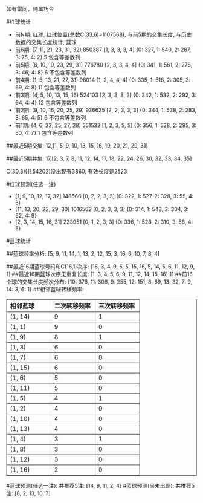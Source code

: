 <!-- 
.. title: 双色球2011105期(2011-09-08)数据分析报告
.. slug: slott-2011105-2011-09-08-report
.. date: 2011-09-09 08:00:00 UTC+08:00
.. tags: Lottery
.. link: 
.. description: 
.. type: text
-->

如有雷同，纯属巧合

<!-- TEASER_END-->

#红球统计

- 前N期: 红球, 红球位置(总数C(33,6)=1107568), 与前5期的交集长度, 与历史数据的交集长度统计, 蓝球
- 前6期: (7, 11, 21, 23, 31, 32) 850387 [1, 3, 3, 3, 4] {0: 327, 1: 540, 2: 287, 3: 75, 4: 2} 5 包含等差数列
- 前5期: (6, 10, 19, 23, 29, 31) 776780 [2, 3, 3, 4, 4] {0: 341, 1: 561, 2: 276, 3: 46, 4: 8} 6 不包含等差数列
- 前4期: (1, 5, 13, 21, 27, 31) 98014 [1, 2, 4, 4, 4] {0: 335, 1: 516, 2: 305, 3: 69, 4: 8} 11 包含等差数列
- 前3期: (4, 5, 10, 13, 15, 16) 524103 [2, 3, 3, 3, 3] {0: 342, 1: 532, 2: 292, 3: 64, 4: 4} 12 包含等差数列
- 前2期: (9, 10, 16, 20, 25, 29) 936625 [2, 2, 3, 3, 3] {0: 344, 1: 538, 2: 283, 3: 65, 4: 5} 9 不包含等差数列
- 前1期: (4, 6, 23, 25, 27, 28) 551532 [1, 2, 3, 5, 5] {0: 356, 1: 528, 2: 295, 3: 50, 4: 7} 1 包含等差数列

##最近5期交集:
12,[1, 5, 9, 10, 13, 15, 16, 19, 20, 21, 29, 31]

##最近5期并集:
17,[2, 3, 7, 8, 11, 12, 14, 17, 18, 22, 24, 26, 30, 32, 33, 34, 35]

C(30,3)(共54202)没出现有3860, 
有效长度是2523

#红球预测(任选一注)

- [1, 9, 10, 12, 17, 32] 148566 [0, 2, 2, 3, 3] {0: 322, 1: 527, 2: 328, 3: 55, 4: 5}
- [11, 13, 20, 22, 29, 30] 1016562 [0, 2, 3, 3, 3] {0: 314, 1: 548, 2: 304, 3: 62, 4: 9}
- [2, 3, 14, 15, 16, 31] 223951 [0, 1, 2, 3, 3] {0: 336, 1: 528, 2: 310, 3: 58, 4: 5}

#蓝球统计

##蓝球频率分析:
[5, 9, 11, 14, 1, 13, 2, 12, 15, 3, 16, 6, 10, 7, 8, 4]

##最近16期蓝球号码和C(16,1)次序:
[16, 3, 4, 9, 5, 5, 15, 16, 5, 14, 5, 6, 11, 12, 9, 1]
##最近16期蓝球次序无重复长度:
[1, 3, 4, 5, 6, 9, 11, 12, 14, 15, 16] 11
##前16个球的交集长度频次分布:
{10: 376, 11: 306, 9: 255, 12: 151, 8: 89, 13: 32, 7: 9, 14: 3, 6: 1}
##相邻蓝球转移频率:
<table border="1" class="table table-striped dataframe">
  <thead>
    <tr style="text-align: left;">
      <th style="min-width: 100px;">相邻蓝球</th>
      <th style="min-width: 100px;">二次转移频率</th>
      <th style="min-width: 100px;">三次转移频率</th>
    </tr>
  </thead>
  <tbody>
    <tr>
      <td> (1, 14)</td>
      <td> 9</td>
      <td> 1</td>
    </tr>
    <tr>
      <td>  (1, 1)</td>
      <td> 9</td>
      <td> 0</td>
    </tr>
    <tr>
      <td>  (1, 9)</td>
      <td> 8</td>
      <td> 1</td>
    </tr>
    <tr>
      <td>  (1, 3)</td>
      <td> 6</td>
      <td> 0</td>
    </tr>
    <tr>
      <td>  (1, 7)</td>
      <td> 6</td>
      <td> 0</td>
    </tr>
    <tr>
      <td> (1, 15)</td>
      <td> 6</td>
      <td> 0</td>
    </tr>
    <tr>
      <td>  (1, 6)</td>
      <td> 5</td>
      <td> 0</td>
    </tr>
    <tr>
      <td> (1, 11)</td>
      <td> 5</td>
      <td> 0</td>
    </tr>
    <tr>
      <td>  (1, 5)</td>
      <td> 4</td>
      <td> 1</td>
    </tr>
    <tr>
      <td>  (1, 2)</td>
      <td> 4</td>
      <td> 0</td>
    </tr>
    <tr>
      <td> (1, 10)</td>
      <td> 4</td>
      <td> 0</td>
    </tr>
    <tr>
      <td> (1, 13)</td>
      <td> 4</td>
      <td> 0</td>
    </tr>
    <tr>
      <td>  (1, 4)</td>
      <td> 3</td>
      <td> 1</td>
    </tr>
    <tr>
      <td>  (1, 8)</td>
      <td> 3</td>
      <td> 0</td>
    </tr>
    <tr>
      <td> (1, 12)</td>
      <td> 3</td>
      <td> 0</td>
    </tr>
    <tr>
      <td> (1, 16)</td>
      <td> 2</td>
      <td> 0</td>
    </tr>
  </tbody>
</table>
#蓝球预测(任选一注):
共推荐5注: [14, 9, 11, 2, 4]
#蓝球预测(尚未出现):
共推荐5注: [8, 2, 13, 10, 7]

